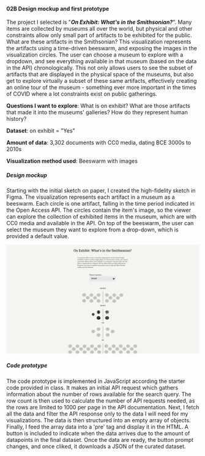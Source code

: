 #### 02B Design mockup and first prototype

The project I selected is "***On Exhibit: What's in the Smithsonian?***". Many items are collected by museums all over the world, but physical and other constraints allow only small part of artifacts to be exhibited for the public. What are these artifacts in the Smithsonian? This visualization represents the artifacts using a time-driven beeswarm, and exposing the images in the visualization circles. The user can choose a museum to explore with a dropdown, and see everything available in that museum (based on the data in the API) chronologically. This not only allows users to see the subset of artifacts that are displayed in the physical space of the museums, but also get to explore virtually a subset of these same artifacts, effectively creating an online tour of the museum - something ever more important in the times of COVID where a lot constraints exist on public gatherings.

**Questions I want to explore**: What is on exhibit? What are those artifacts that made it into the museums' galleries? How do they represent human history?

**Dataset**: on exhibit = "Yes"

**Amount of data**: 3,302 documents with CC0 media, dating BCE 3000s to 2010s

**Visualization method used**: Beeswarm with images

##### Design mockup
Starting with the initial sketch on paper, I created the high-fidelity sketch in Figma. The visualization represents each artifact in a museum as a beeswarm. Each circle is one artifact, falling in the time period indicated in the Open Access API. The circles contain the item's image, so the viewer can explore the collection of exhibited items in the museum, which are with CC0 media and available in the API. On top of the beeswarm, the user can select the museum they want to explore from a drop-down, which is provided a default value.

![](sketch/qualitative-high-fidelity.JPEG)

##### Code prototype
The code prototype is implemented in JavaScript according the starter code provided in class. It makes an initial API request which gathers information about the number of rows available for the search query. The row count is then used to calculate the number of API requests needed, as the rows are limited to 1000 per page in the API documentation. Next, I fetch all the data and filter the API response only to the data I will need for my visualizations. The data is then structured into an empty array of objects. Finally, I feed the array data into a 'pre' tag and display it in the HTML. A button is included to indicate when the data arrives due to the amount of datapoints in the final dataset. Once the data are ready, the button prompt changes, and once cliked, it downloads a JSON of the curated dataset.


